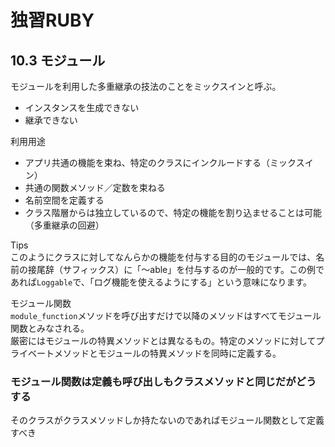 # 独習RUBY


## 10.3 モジュール

モジュールを利用した多重継承の技法のことをミックスインと呼ぶ。

- インスタンスを生成できない
- 継承できない

利用用途  
- アプリ共通の機能を束ね、特定のクラスにインクルードする（ミックスイン）
- 共通の関数メソッド／定数を束ねる
- 名前空間を定義する
- クラス階層からは独立しているので、特定の機能を割り込ませることは可能（多重継承の回避）

Tips  
このようにクラスに対してなんらかの機能を付与する目的のモジュールでは、名前の接尾辞（サフィックス）に「～able」を付与するのが一般的です。この例であれば`Loggable`で、「ログ機能を使えるようにする」という意味になります。

モジュール関数  
`module_function`メソッドを呼び出すだけで以降のメソッドはすべてモジュール関数とみなされる。  
厳密にはモジュールの特異メソッドとは異なるもの。特定のメソッドに対してプライベートメソッドとモジュールの特異メソッドを同時に定義する。

### モジュール関数は定義も呼び出しもクラスメソッドと同じだがどうする

そのクラスがクラスメソッドしか持たないのであればモジュール関数として定義すべき
